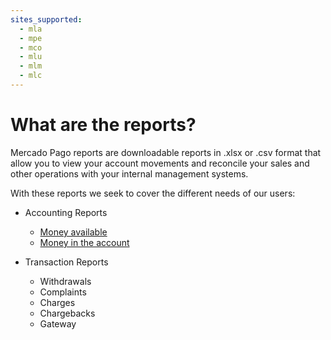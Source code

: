 ```yaml
---
sites_supported:
  - mla
  - mpe
  - mco
  - mlu
  - mlm
  - mlc
---
```


# What are the reports?

Mercado Pago reports are downloadable reports in .xlsx or .csv format that allow you to view your account movements and reconcile your sales and other operations with your internal management systems.

With these reports we seek to cover the different needs of our users:

* Accounting Reports
    + [Money available](https://www.mercadopago.com.ar/developers/en/guides/reports/available-money/introduction/)
    + [Money in the account](https://www.mercadopago.com.ar/developers/en/guides/reports/account-money/introduction/)

* Transaction Reports
    + Withdrawals
    + Complaints
    + Charges
    + Chargebacks
    + Gateway
